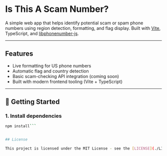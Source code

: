 # Is This A Scam Number?

A simple web app that helps identify potential scam or spam phone numbers using region detection, formatting, and flag display. Built with [Vite](https://vitejs.dev/), TypeScript, and [libphonenumber-js](https://github.com/catamphetamine/libphonenumber-js).

---

## Features

- Live formatting for US phone numbers
- Automatic flag and country detection
- Basic scam-checking API integration (coming soon)
- Built with modern frontend tooling (Vite + TypeScript)

---

## 🚀 Getting Started

### 1. Install dependencies

```bash
npm install```


## License

This project is licensed under the MIT License - see the [LICENSE](./LICENSE) file for details.
